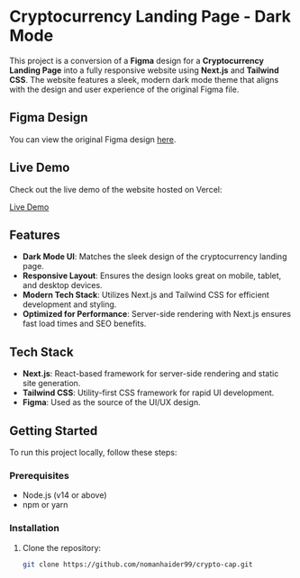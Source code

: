# Cryptocurrency Landing Page - Dark Mode

This project is a conversion of a **Figma** design for a **Cryptocurrency Landing Page** into a fully responsive website using **Next.js** and **Tailwind CSS**. The website features a sleek, modern dark mode theme that aligns with the design and user experience of the original Figma file.

## Figma Design

You can view the original Figma design [here](https://www.figma.com/design/hxqnzdH6qOsQvDvGJPZZWg/Cryptocurrency-Landing-Page---Dark-Mode-(Community)?node-id=76-382&node-type=frame&t=2V684GtdHibiAQzj-0).

## Live Demo

Check out the live demo of the website hosted on Vercel:

[Live Demo](https://crypto-cap-beta.vercel.app/)

## Features

- **Dark Mode UI**: Matches the sleek design of the cryptocurrency landing page.
- **Responsive Layout**: Ensures the design looks great on mobile, tablet, and desktop devices.
- **Modern Tech Stack**: Utilizes Next.js and Tailwind CSS for efficient development and styling.
- **Optimized for Performance**: Server-side rendering with Next.js ensures fast load times and SEO benefits.

## Tech Stack

- **Next.js**: React-based framework for server-side rendering and static site generation.
- **Tailwind CSS**: Utility-first CSS framework for rapid UI development.
- **Figma**: Used as the source of the UI/UX design.

## Getting Started

To run this project locally, follow these steps:

### Prerequisites

- Node.js (v14 or above)
- npm or yarn

### Installation

1. Clone the repository:

   ```bash
   git clone https://github.com/nomanhaider99/crypto-cap.git
